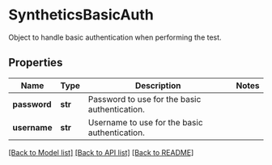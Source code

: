 # SyntheticsBasicAuth

Object to handle basic authentication when performing the test.
## Properties
Name | Type | Description | Notes
------------ | ------------- | ------------- | -------------
**password** | **str** | Password to use for the basic authentication. | 
**username** | **str** | Username to use for the basic authentication. | 

[[Back to Model list]](README.md#documentation-for-models) [[Back to API list]](README.md#documentation-for-api-endpoints) [[Back to README]](README.md)


